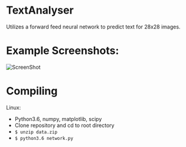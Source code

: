 # TextAnalyser
Utilizes a forward feed neural network to predict text for 28x28 images.

# Example Screenshots:
![ScreenShot](https://i.imgur.com/cHFbVgk.png)

# Compiling
Linux:
  * Python3.6, numpy, matplotlib, scipy
  * Clone repository and cd to root directory
  * ```$ unzip data.zip```
  * ```$ python3.6 network.py```
